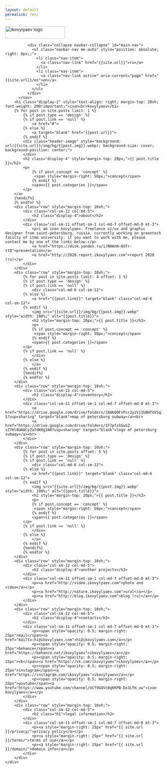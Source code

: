 ```yaml
---
layout: default
permalink: /en/
---
```

<div class="container-fluid">
       <nav class="navbar navbar-expand navbar-light">
            <div class="navbar-brand"><img src="{{site.url}}/img/logo.svg" style="height: 100%; max-height: 40px; max-width: 20vw;" alt="ikovylyaev logo"></div>
        
              <div class="collapse navbar-collapse" id="main-nav">
                <ul class="navbar-nav me-auto" style="position: absolute; right: 0px;;">
                  <li class="nav-item">
                    <a class="nav-link" href="{{site.url}}">ru</a>
                  </li>
                  <li class="nav-item">
                    <a class="nav-link active" aria-current="page" href="{{site.url}}/en">en</a>
                  </li>
                </ul>
              </div>
          </nav>
        <h1 class="display-2" style="text-align: right; margin-top: 20vh; font-weight: 200!important;">ivan<br>kovylyaev</h1>
        {% for post in site.posts limit: 1 %}
            {% if post.type == 'design' %}
            {% if post.link == 'null' %}
                <a href="#">
            {% else %}
                <a target="blank" href="{{post.url}}">
            {% endif %}
            <div class="header-image" style="background: url({{site.url}}/img/bg/{{post.img}}.webp); background-size: cover; background-position: center;">
            </div>
            <h2 class="display-4" style="margin-top: 20px;">{{ post.title }}</h2>
            <p>
                {% if post.concept == 'concept' %}
                 <span style="margin-right: 50px;">concept</span>
                {% endif %}
                <span>{{ post.categories }}</span>
            </p>
        </a>
        {%endif%}
        {% endfor %}
        <div class="row" style="margin-top: 10vh;">
            <div class="col-sm-12 col-md-5">
                <h2 class="display-4">about</h2>
            </div>
            <div class="col-sm-11 offset-sm-1 col-md-7 offset-md-0 mt-3">
                <p>i am ivan kovylyaev. freelance ui/ux and graphic designer from saint-petersburg, russia. currently working on greentech faculty of itmo university. if you want to work with me, please contact me by one of the links below.</p>
                <a href="https://disk.yandex.ru/i/N0AnN-6GTr-ttQ">presentation</a>
                <a href="http://2020.report.ikovylyaev.com">report 2020 (ru)</a>
            </div>
        </div>
        <div class="row" style="margin-top: 10vh;">
            {% for post in site.posts limit: 4 offset: 1 %}
            {% if post.type == 'design' %}
            {% if post.link == 'null' %}
                <div class="col-md-6 col-sm-12">
            {% else %}
                <a href="{{post.link}}" target="blank" class="col-md-6 col-sm-12">
            {% endif %}
                <img src="{{site.url}}/img/bg/{{post.img}}.webp" style="width: 100%;" alt="{{post.title}}">
                <h2 style="margin-top: 20px;">{{ post.title }}</h2>
                <p>
                {% if post.concept == 'concept' %}
                 <span style="margin-right: 50px;">concept</span>
                {% endif %}
                <span>{{ post.categories }}</span>
            </p>
            {% if post.link == 'null' %}
                </div>
            {% else %}
                </a>
            {% endif %}
            {%endif%}
            {% endfor %}
        </div>
        <div class="row" style="margin-top: 10vh;">
            <div class="col-sm-12 col-md-5">
                <h2 class="display-4">inventory</h2>
            </div>
            <div class="col-sm-11 offset-sm-1 col-md-7 offset-md-0 mt-3">
                <a href="https://drive.google.com/drive/folders/18AbQ0FsPcc2yzV1IkBHfUVSqIdPR6z-S?usp=sharing" target="blank">map of petersburg subway</a><br>
                <a href="https://drive.google.com/drive/folders/1F7pfxSSwSZ-sZ7Hl0UA8CyZafdK0g1N0?usp=sharing" target="blank">logo of petersburg subway</a><br>
            </div>
        </div>
        <div class="row" style="margin-top: 10vh;">
            {% for post in site.posts offset: 5 %}
            {% if post.type == 'design' %}
            {% if post.link == 'null' %}
                <div class="col-md-6 col-sm-12">
            {% else %}
                <a href="{{post.link}}" target="blank" class="col-md-6 col-sm-12">
            {% endif %}
                <img src="{{site.url}}/img/bg/{{post.img}}.webp" style="width: 100%;" alt="{{post.title}}">
                <h2 style="margin-top: 20px;">{{ post.title }}</h2>
                <p>
                {% if post.concept == 'concept' %}
                 <span style="margin-right: 50px;">concept</span>
                {% endif %}
                <span>{{ post.categories }}</span>
            </p>
            {% if post.link == 'null' %}
                </div>
            {% else %}
                </a>
            {% endif %}
            {%endif%}
            {% endfor %}
        </div>
        <div class="row" style="margin-top: 10vh;">
            <div class="col-sm-12 col-md-5">
                <h2 class="display-4">another projects</h2>
            </div>
            <div class="col-sm-11 offset-sm-1 col-md-7 offset-md-0 mt-3">
                <p><a href="http://video.ikovylyaev.com">photo and video</a></p>
                <p><a href="http://nature.ikovylyaev.com">ural</a></p>
                <p><a href="http://blog.ikovylyaev.com">blog (ru)</a></p>
            </div>
        </div>
        <div class="row" style="margin-top: 10vh;">
            <div class="col-sm-12 col-md-5">
                <h2 class="display-4">contacts</h2>
            </div>
            <div class="col-sm-11 offset-sm-1 col-md-7 offset-md-0 mt-3">
                <p><span style="opacity: 0.5; margin-right: 25px">mail</span><a href="mailto:hi@ikovylyaev.com">hi@ikovylyaev.com</a></p>
                <p><span style="opacity: 0.5; margin-right: 25px">behance</span><a href="https://behance.net/ikovylyaev">ikovylyaev</a></p>
                <p><span style="opacity: 0.5; margin-right: 25px">vk</span><a href="https://vk.com/ikovylyaev">ikovylyaev</a></p>
                <p><span style="opacity: 0.5; margin-right: 25px">instagram</span><a href="https://instagram.com/ikovylyaev">ikovylyaev</a></p>
                <p><span style="opacity: 0.5; margin-right: 25px">youtube</span><a href="https://www.youtube.com/channel/UCf9GOVc0qKKPB-Ee3LfH_uw">ivan kovylyaev</a></p>
            </div>
        </div>
        <div class="row" style="margin-top: 10vh;">
            <div class="col-sm-12 col-md-5">
                <h2 class="h1">legal information</h2>
            </div>
            <div class="col-sm-11 offset-sm-1 col-md-7 offset-md-0 mt-3">
                <p><a style="margin-right: 25px" href="{{ site.url }}/privacy/">privacy policy</a></p>
                <p><a style="margin-right: 25px" href="{{ site.url }}/terms/">terms of use</a></p>
                <p><a style="margin-right: 25px" href="{{ site.url }}/domain/">domain info</a></p>
            </div>
        </div>
    </div>
    
